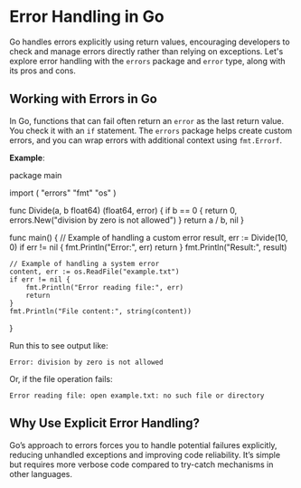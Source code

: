 # Error Handling in Go

Go handles errors explicitly using return values, encouraging developers to check and manage errors directly rather than relying on exceptions. Let's explore error handling with the `errors` package and `error` type, along with its pros and cons.

## Working with Errors in Go

In Go, functions that can fail often return an `error` as the last return value. You check it with an `if` statement. The `errors` package helps create custom errors, and you can wrap errors with additional context using `fmt.Errorf`.

**Example**:

package main

import (
    "errors"
    "fmt"
    "os"
)

func Divide(a, b float64) (float64, error) {
    if b == 0 {
        return 0, errors.New("division by zero is not allowed")
    }
    return a / b, nil
}

func main() {
    // Example of handling a custom error
    result, err := Divide(10, 0)
    if err != nil {
        fmt.Println("Error:", err)
        return
    }
    fmt.Println("Result:", result)

    // Example of handling a system error
    content, err := os.ReadFile("example.txt")
    if err != nil {
        fmt.Println("Error reading file:", err)
        return
    }
    fmt.Println("File content:", string(content))
}

Run this to see output like:
```
Error: division by zero is not allowed
```
Or, if the file operation fails:
```
Error reading file: open example.txt: no such file or directory
```

## Why Use Explicit Error Handling?

Go’s approach to errors forces you to handle potential failures explicitly, reducing unhandled exceptions and improving code reliability. It’s simple but requires more verbose code compared to try-catch mechanisms in other languages.
